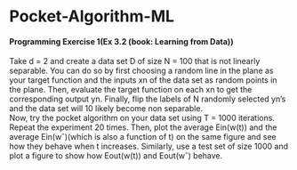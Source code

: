 # Pocket-Algorithm-ML
#### Programming Exercise 1(Ex 3.2 (book: Learning from Data))
Take d = 2 and create a data set D of size N = 100 that is not linearly
separable. You can do so by first choosing a random line in the plane as your
target function and the inputs xn of the data set as random points in the plane.
Then, evaluate the target function on each xn to get the corresponding output
yn. Finally, flip the labels of N randomly selected yn’s and the data set will 10
likely become non separable.</br>
Now, try the pocket algorithm on your data set using T = 1000 iterations.</br>
Repeat the experiment 20 times. Then, plot the average Ein(w(t)) and the average Ein(wˆ)(which is also a function of t) on the same figure and see how they behave when t increases. Similarly, use a test set of size 1000 and plot a figure to show how Eout(w(t)) and Eout(wˆ) behave.</br>
